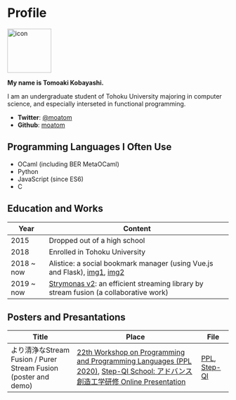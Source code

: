 # Profile

<img src="https://moatom.github.io/profile/static/icon.png" alt="icon" width="100px" />

**My name is Tomoaki Kobayashi.**

I am an undergraduate student of Tohoku University majoring in computer science, and especially interseted in functional programming.


- **Twitter**: [@moatom](https://twitter.com/moatom)
- **Github**: [moatom](https://github.com/moatom)


## Programming Languages I Often Use
- OCaml (including BER MetaOCaml)
- Python
- JavaScript (since ES6)
- C
  

##  Education and Works
Year| Content
-|-
2015 | Dropped out of a high school
2018 | Enrolled in Tohoku University
2018 ~ now | Alistice: a social bookmark manager (using Vue.js and Flask), [img1](static/alistice/1.png), [img2](static/alistice/2.png)
2019 ~ now | [Strymonas v2](https://strymonas.github.io/): an efficient streaming library by stream fusion (a collaborative work)


## Posters and Presantations
Title|Place|File
-|-|-
より清浄なStream Fusion / Purer Stream Fusion (poster and demo) | [22th Workshop on Programming and Programming Languages (PPL 2020)](https://jssst-ppl.org/workshop/2020/), [Step-QI School: アドバンス創造工学研修 Online Presentation](https://www.ecei.tohoku.ac.jp/stepQI/about/docs/20-3%E5%AE%9F%E7%B8%BE%E3%83%AA%E3%82%B9%E3%83%88%28%E5%AD%A6%E5%A4%96%E7%94%A8%EF%BC%89.pdf) | [PPL](static/ppl2020.pdf), [Step-QI](static/02_住井研_小林.pdf)

<br/>
<br/>